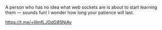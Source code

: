 A person who has no idea what web sockets are is about to start learning them — sounds fun! I wonder how long your patience will last.

https://t.me/+llImfLJGdG85NjAy
